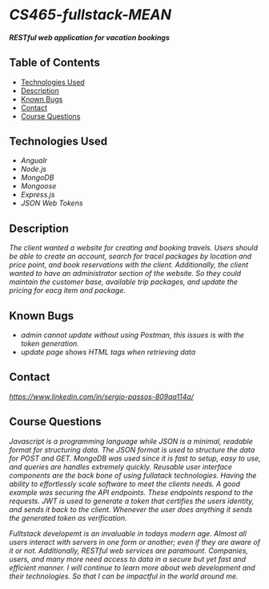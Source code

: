 # _CS465-fullstack-MEAN_

#### _RESTful web application for vacation bookings_

## Table of Contents
* [Technologies Used](#technologies-used)
* [Description](#description)
* [Known Bugs](#known-bugs)
* [Contact](#contact)
* [Course Questions](#course-questions)

## Technologies Used

* _Angualr_
* _Node.js_
* _MongoDB_
* _Mongoose_
* _Express.js_
* _JSON Web Tokens_

## Description

_The client wanted a website for creating and booking travels. Users should be able to create an account, search for tracel packages by location and price point, and book reservations with the client. Additionally, the client wanted to have an administrator section of the website. So they could maintain the customer base, available trip packages, and update the pricing for eacg item and package._

## Known Bugs

* _admin cannot update without using Postman, this issues is with the token generation._
* _update page shows HTML tags when retrieving data_

## Contact

_https://www.linkedin.com/in/sergio-passos-809aa114a/_

## Course Questions

_Javascript is a programming language while JSON is a minimal, readable format for structuring data. The JSON format is used to structure the data for POST and GET. MongoDB was used since it is fast to setup, easy to use, and queries are handles extremely quickly. Reusable user interface components are the back bone of using fullatack technologies. Having the ability to effortlessly scale software to meet the clients needs. A good example was securing the API endpoints. These endpoints respond to the requests. JWT is used to generate a token that certifies the users identity, and sends it back to the client. Whenever the user does anything it sends the generated token as verification._

_Fulltstack developemt is an invaluable in todays modern age. Almost all users interact with servers in one form or another; even if they are aware of it or not. Additionally, RESTful web services are paramount. Companies, users, and many more need access to data in a secure but yet fast and efficient manner. I will continue to learn more about web development and their technologies. So that I can be impactful in the world around me._

